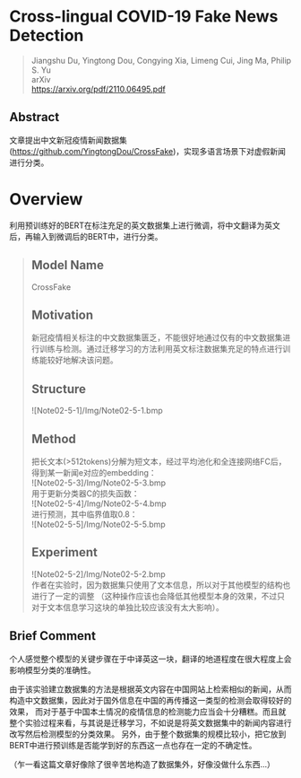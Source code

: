 # Cross-lingual COVID-19 Fake News Detection

> Jiangshu Du, Yingtong Dou, Congying Xia, Limeng Cui, Jing Ma, Philip S. Yu  
> arXiv  
> https://arxiv.org/pdf/2110.06495.pdf  

## Abstract  
文章提出中文新冠疫情新闻数据集(https://github.com/YingtongDou/CrossFake)，实现多语言场景下对虚假新闻进行分类。

# Overview  
利用预训练好的BERT在标注充足的英文数据集上进行微调，将中文翻译为英文后，再输入到微调后的BERT中，进行分类。  
> ## Model Name  
> CrossFake
> ## Motivation  
> 新冠疫情相关标注的中文数据集匮乏，不能很好地通过仅有的中文数据集进行训练与检测。通过迁移学习的方法利用英文标注数据集充足的特点进行训练能较好地解决该问题。
> ## Structure  
> ![Note02-5-1]/Img/Note02-5-1.bmp  
> ## Method  
> 把长文本(>512tokens)分解为短文本，经过平均池化和全连接网络FC后，得到某一新闻e对应的embedding：  
> ![Note02-5-3]/Img/Note02-5-3.bmp  
> 用于更新分类器C的损失函数：  
> ![Note02-5-4]/Img/Note02-5-4.bmp  
> 进行预测，其中临界值取0.8：  
> ![Note02-5-5]/Img/Note02-5-5.bmp  
> ## Experiment  
> ![Note02-5-2]/Img/Note02-5-2.bmp  
> 作者在实验时，因为数据集只使用了文本信息，所以对于其他模型的结构也进行了一定的调整
> （这种操作应该也会降低其他模型本身的效果，不过只对于文本信息学习这块的单独比较应该没有太大影响）。

## Brief Comment  
个人感觉整个模型的关键步骤在于中译英这一块，翻译的地道程度在很大程度上会影响模型分类的准确性。  

由于该实验建立数据集的方法是根据英文内容在中国网站上检索相似的新闻，从而构造中文数据集，因此对于国外信息在中国的再传播这一类型的检测会取得较好的效果，
而对于基于中国本土情况的疫情信息的检测能力应当会十分糟糕。而且就整个实验过程来看，与其说是迁移学习，不如说是将英文数据集中的新闻内容进行改写然后检测模型的分类效果。
另外，由于整个数据集的规模比较小，把它放到BERT中进行预训练是否能学到好的东西这一点也存在一定的不确定性。  

（乍一看这篇文章好像除了很辛苦地构造了数据集外，好像没做什么东西...）



